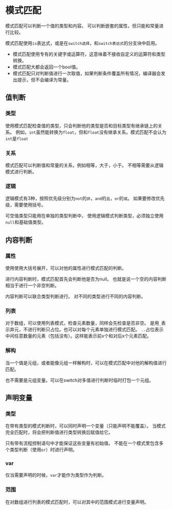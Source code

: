 ﻿# 模式匹配
模式匹配可以判断一个值的类型和内容。
可以判断嵌套的属性，但只能和常量进行比较。

模式匹配使用`is`表达式，或是在`switch选择`，和`switch表达式`的分支块中启用。
- 模式匹配使用专有的关键字或运算符，这意味着不接收自定义的运算符和类型转换。
- 模式匹配大都会返回一个bool值。
- 模式匹配只对判断值进行一次取值，如果判断条件覆盖所有情况，编译器会发出提示，但不会编译为常量。
## 值判断
### 类型
使用模式匹配检查值的类型，只会判断他的类型是否和目标类型有继承链上的关系。
例如，`int`虽然能转换为`float`，但和`float`没有继承关系。模式匹配不会认为`int`是`float`
 
### 关系
模式匹配可以判断值和常量的关系，例如相等，大于，小于。
不相等需要从逻辑模式进行判断。
 
### 逻辑
逻辑模式有3种，按照优先级分别为`not`的`非`，`and`的`且`，`or`的`或`。
如果要修改优先级，需要使用括号。
 
可空值类型只能用在单独的类型判断中，
使用逻辑模式判断类型，必须独立使用`null`和基础值类型。
 
## 内容判断
### 属性
使用使用大括号展开，可以对他的属性进行模式匹配的判断。
 
进行内容判断时，模式匹配首先会判断他是否为null。
也就是说一个空的内容判断相当于进行一个非空判断。
 
内容判断可以联合类型判断进行。
对不同的类型进行不同的内容判断。
 
### 列表
对于数组，可以使用列表模式，检查元素数量，同样会先检查是否非空。
是用`_`表示弃元，不进行判断只占位。也可以对每个元素单独进行模式匹配。
`..`占位表示中间任意数量的元素（包括没有）。这样能表示前x个和对后x个元素匹配。
 
### 解构
当一个值是元组，或者能像元组一样解构时，可以在模式匹配中对他的解构值进行匹配。
 
也不需要是元组变量。可以在switch对多值进行判断时临时打包一个元组。
  
## 声明变量
### 类型
在带有类型的模式判断时，可以同时声明一个变量（只能声明不能覆盖）。
当模式完全匹配时，将会把判断值进行类型转换后赋值给它。
 
只有带有流程控制语句中才能保证这些变量有初始值。
不能在一个模式里包含多个类型判断（使用`or`）时进行声明。
### var
仅当需要声明的时候，`var`才能作为类型作为判断。
 
### 范围
在对数组进行列表的模式匹配时，可以对其中的范围模式进行变量声明。
 